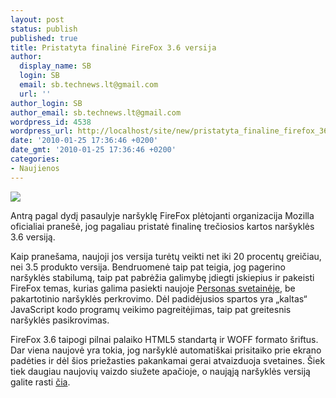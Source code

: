 ```yaml
---
layout: post
status: publish
published: true
title: Pristatyta finalinė FireFox 3.6 versija
author:
  display_name: SB
  login: SB
  email: sb.technews.lt@gmail.com
  url: ''
author_login: SB
author_email: sb.technews.lt@gmail.com
wordpress_id: 4538
wordpress_url: http://localhost/site/new/pristatyta_finaline_firefox_36_versija/
date: '2010-01-25 17:36:46 +0200'
date_gmt: '2010-01-25 17:36:46 +0200'
categories:
- Naujienos
---
```

<div class="imgright"><img src="http://t1.gstatic.com/images?q=tbn:Bj8xpYjnC061MM:http://forest.jrc.ec.europa.eu/docs/pattern/guidos/firefox-logo.png"  /></div>
<p>Antrą pagal dydį pasaulyje naršyklę FireFox plėtojanti organizacija Mozilla oficialiai pranešė, jog pagaliau pristatė finalinę trečiosios kartos naršyklės 3.6 versiją.</p>
<p>Kaip pranešama, naujoji jos versija turėtų veikti net iki 20 procentų greičiau, nei 3.5 produkto versija. Bendruomenė taip pat teigia, jog pagerino naršyklės stabilumą, taip pat pabrėžia galimybę įdiegti įskiepius ir pakeisti FireFox temas, kurias galima pasiekti naujoje <a class="ns" href="http://www.getpersonas.com/en-US/">Personas svetainėje</a>, be pakartotinio naršyklės perkrovimo. Dėl padidėjusios spartos yra „kaltas“ JavaScript kodo programų veikimo pagreitėjimas, taip pat greitesnis naršyklės pasikrovimas.</p>
<p>FireFox 3.6 taipogi pilnai palaiko HTML5 standartą ir WOFF formato šriftus. Dar viena naujovė yra tokia, jog naršyklė automatiškai prisitaiko prie ekrano padėties ir dėl šios priežasties pakankamai gerai atvaizduoja svetaines. Šiek tiek daugiau naujovių vaizdo siužete apačioje, o naująją naršyklės versiją galite rasti <a class="ns" href="http://download.mozilla.org/?product=firefox-3.6&os=win&lang=en-GB">čia</a>.</p>
<p><object width="560" height="340"><param name="movie" value="http://www.youtube.com/v/04Q9tuSaCYA&hl=en_GB&fs=1&"></param><param name="allowFullScreen" value="true"></param><param name="allowscriptaccess" value="always"></param><embed src="http://www.youtube.com/v/04Q9tuSaCYA&hl=en_GB&fs=1&" type="application/x-shockwave-flash" allowscriptaccess="always" allowfullscreen="true" width="560" height="340"></embed></object></p>
